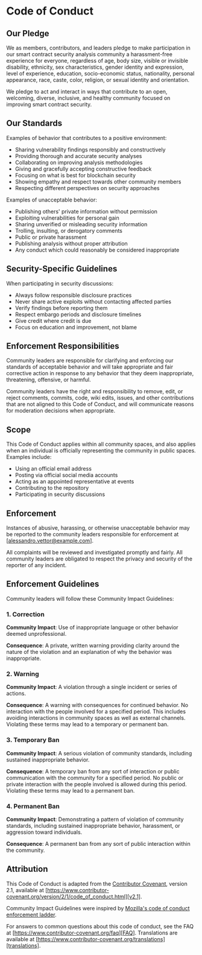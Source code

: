# Code of Conduct

## Our Pledge

We as members, contributors, and leaders pledge to make participation in our smart contract security analysis community a harassment-free experience for everyone, regardless of age, body size, visible or invisible disability, ethnicity, sex characteristics, gender identity and expression, level of experience, education, socio-economic status, nationality, personal appearance, race, caste, color, religion, or sexual identity and orientation.

We pledge to act and interact in ways that contribute to an open, welcoming, diverse, inclusive, and healthy community focused on improving smart contract security.

## Our Standards

Examples of behavior that contributes to a positive environment:

* Sharing vulnerability findings responsibly and constructively
* Providing thorough and accurate security analyses
* Collaborating on improving analysis methodologies
* Giving and gracefully accepting constructive feedback
* Focusing on what is best for blockchain security
* Showing empathy and respect towards other community members
* Respecting different perspectives on security approaches

Examples of unacceptable behavior:

* Publishing others' private information without permission
* Exploiting vulnerabilities for personal gain
* Sharing unverified or misleading security information
* Trolling, insulting, or derogatory comments
* Public or private harassment
* Publishing analysis without proper attribution
* Any conduct which could reasonably be considered inappropriate

## Security-Specific Guidelines

When participating in security discussions:

* Always follow responsible disclosure practices
* Never share active exploits without contacting affected parties
* Verify findings before reporting them
* Respect embargo periods and disclosure timelines
* Give credit where credit is due
* Focus on education and improvement, not blame

## Enforcement Responsibilities

Community leaders are responsible for clarifying and enforcing our standards of acceptable behavior and will take appropriate and fair corrective action in response to any behavior that they deem inappropriate, threatening, offensive, or harmful.

Community leaders have the right and responsibility to remove, edit, or reject comments, commits, code, wiki edits, issues, and other contributions that are not aligned to this Code of Conduct, and will communicate reasons for moderation decisions when appropriate.

## Scope

This Code of Conduct applies within all community spaces, and also applies when an individual is officially representing the community in public spaces. Examples include:

* Using an official email address
* Posting via official social media accounts
* Acting as an appointed representative at events
* Contributing to the repository
* Participating in security discussions

## Enforcement

Instances of abusive, harassing, or otherwise unacceptable behavior may be reported to the community leaders responsible for enforcement at [alessandro.vettor@example.com].

All complaints will be reviewed and investigated promptly and fairly. All community leaders are obligated to respect the privacy and security of the reporter of any incident.

## Enforcement Guidelines

Community leaders will follow these Community Impact Guidelines:

### 1. Correction

**Community Impact**: Use of inappropriate language or other behavior deemed unprofessional.

**Consequence**: A private, written warning providing clarity around the nature of the violation and an explanation of why the behavior was inappropriate.

### 2. Warning

**Community Impact**: A violation through a single incident or series of actions.

**Consequence**: A warning with consequences for continued behavior. No interaction with the people involved for a specified period. This includes avoiding interactions in community spaces as well as external channels. Violating these terms may lead to a temporary or permanent ban.

### 3. Temporary Ban

**Community Impact**: A serious violation of community standards, including sustained inappropriate behavior.

**Consequence**: A temporary ban from any sort of interaction or public communication with the community for a specified period. No public or private interaction with the people involved is allowed during this period. Violating these terms may lead to a permanent ban.

### 4. Permanent Ban

**Community Impact**: Demonstrating a pattern of violation of community standards, including sustained inappropriate behavior, harassment, or aggression toward individuals.

**Consequence**: A permanent ban from any sort of public interaction within the community.

## Attribution

This Code of Conduct is adapted from the [Contributor Covenant][homepage], version 2.1, available at [https://www.contributor-covenant.org/version/2/1/code_of_conduct.html][v2.1].

Community Impact Guidelines were inspired by [Mozilla's code of conduct enforcement ladder][Mozilla CoC].

For answers to common questions about this code of conduct, see the FAQ at [https://www.contributor-covenant.org/faq][FAQ]. Translations are available at [https://www.contributor-covenant.org/translations][translations].

[homepage]: https://www.contributor-covenant.org
[v2.1]: https://www.contributor-covenant.org/version/2/1/code_of_conduct.html
[Mozilla CoC]: https://github.com/mozilla/diversity
[FAQ]: https://www.contributor-covenant.org/faq
[translations]: https://www.contributor-covenant.org/translations
